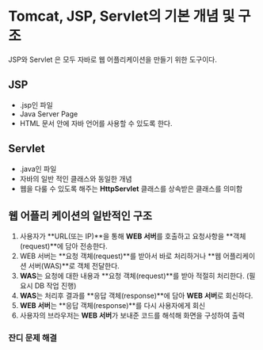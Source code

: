 # Tomcat, JSP, Servlet의 기본 개념 및 구조

JSP와 Servlet 은 모두 자바로 웹 어플리케이션을 만들기 위한 도구이다.



## JSP

- .jsp인 파일
- Java Server Page
- HTML 문서 안에 자바 언어를 사용할 수 있도록 한다.



## Servlet

- .java인 파일
- 자바의 일반 적인 클래스와 동일한 개념
- 웹을 다룰 수 있도록 해주는 **HttpServlet** 클래스를 상속받은 클래스를 의미함



## 웹 어플리 케이션의 일반적인 구조

1. 사용자가 **URL(또는 IP)**을 통해 **WEB 서버**를 호출하고 요청사항을 **객체(request)**에 담아 전송한다.
2. WEB 서버는 **요청 객체(request)**를 받아서 바로 처리하거나 **웹 어플리케이션 서버(WAS)**로 객체 전달한다.
3. **WAS**는 요청에 대한 내용과 **요청 객체(request)**를 받아 적절히 처리한다. (필요시 DB 작업 진행)
4. **WAS**는 처리후 결과를 **응답 객체(response)**에 담아 **WEB 서버**로 회신하다.
5. **WEB 서버**는 **응답 객체(response)**를 다시 사용자에게 회신
6. 사용자의 브라우저는 **WEB 서버**가 보내준 코드를 해석해 화면을 구성하여 출력



### 잔디 문제 해결







